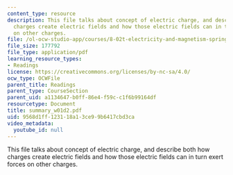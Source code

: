 ```yaml
---
content_type: resource
description: This file talks about concept of electric charge, and describe both how
  charges create electric fields and how those electric fields can in turn exert forces
  on other charges.
file: /ol-ocw-studio-app/courses/8-02t-electricity-and-magnetism-spring-2005/9568d1ff123118a13ce99b6417cbd3ca_summary_w01d2.pdf
file_size: 177792
file_type: application/pdf
learning_resource_types:
- Readings
license: https://creativecommons.org/licenses/by-nc-sa/4.0/
ocw_type: OCWFile
parent_title: Readings
parent_type: CourseSection
parent_uid: a1134647-b0ff-86e4-f59c-c1f6b99164df
resourcetype: Document
title: summary_w01d2.pdf
uid: 9568d1ff-1231-18a1-3ce9-9b6417cbd3ca
video_metadata:
  youtube_id: null
---
```

This file talks about concept of electric charge, and describe both how charges create electric fields and how those electric fields can in turn exert forces on other charges.